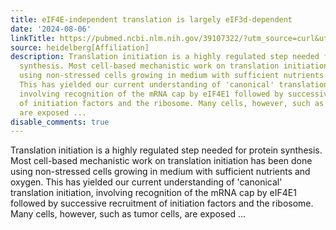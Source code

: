 ```yaml
---
title: eIF4E-independent translation is largely eIF3d-dependent
date: '2024-08-06'
linkTitle: https://pubmed.ncbi.nlm.nih.gov/39107322/?utm_source=curl&utm_medium=rss&utm_campaign=pubmed-2&utm_content=1FakS-2QOkCT8HsMOQP1bCRQ4YzyumYOmxmF0moLsQ3dFB1E9V&fc=20220326224207&ff=20240807181614&v=2.18.0.post9+e462414
source: heidelberg[Affiliation]
description: Translation initiation is a highly regulated step needed for protein
  synthesis. Most cell-based mechanistic work on translation initiation has been done
  using non-stressed cells growing in medium with sufficient nutrients and oxygen.
  This has yielded our current understanding of 'canonical' translation initiation,
  involving recognition of the mRNA cap by eIF4E1 followed by successive recruitment
  of initiation factors and the ribosome. Many cells, however, such as tumor cells,
  are exposed ...
disable_comments: true
---
```

Translation initiation is a highly regulated step needed for protein synthesis. Most cell-based mechanistic work on translation initiation has been done using non-stressed cells growing in medium with sufficient nutrients and oxygen. This has yielded our current understanding of 'canonical' translation initiation, involving recognition of the mRNA cap by eIF4E1 followed by successive recruitment of initiation factors and the ribosome. Many cells, however, such as tumor cells, are exposed ...